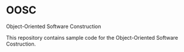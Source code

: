 # OOSC
Object-Oriented Software Construction

This repository contains sample code for the Object-Oriented Software Costruction.
